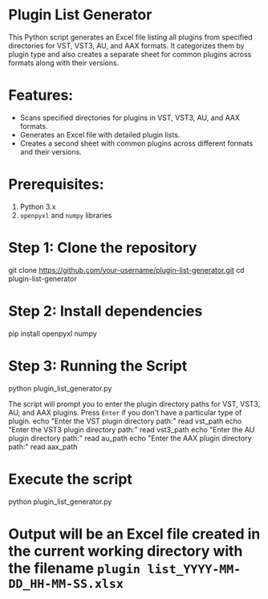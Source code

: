 # Plugin List Generator
This Python script generates an Excel file listing all plugins from specified directories for VST, VST3, AU, and AAX formats. 
It categorizes them by plugin type and also creates a separate sheet for common plugins across formats along with their versions.

# Features:
- Scans specified directories for plugins in VST, VST3, AU, and AAX formats.
- Generates an Excel file with detailed plugin lists.
- Creates a second sheet with common plugins across different formats and their versions.

# Prerequisites:
1. Python 3.x
2. `openpyxl` and `numpy` libraries

# Step 1: Clone the repository
git clone https://github.com/your-username/plugin-list-generator.git
cd plugin-list-generator

# Step 2: Install dependencies
pip install openpyxl numpy

# Step 3: Running the Script
python plugin_list_generator.py

The script will prompt you to enter the plugin directory paths for VST, VST3, AU, and AAX plugins. Press `Enter` if you don't have a particular type of plugin.
echo "Enter the VST plugin directory path:"
read vst_path
echo "Enter the VST3 plugin directory path:"
read vst3_path
echo "Enter the AU plugin directory path:"
read au_path
echo "Enter the AAX plugin directory path:"
read aax_path

# Execute the script
python plugin_list_generator.py

# Output will be an Excel file created in the current working directory with the filename `plugin list_YYYY-MM-DD_HH-MM-SS.xlsx`
